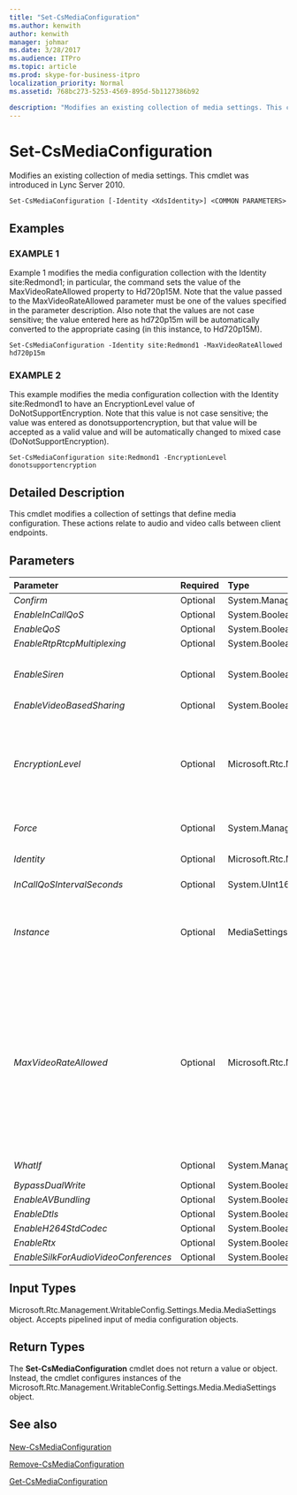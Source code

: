 ```yaml
---
title: "Set-CsMediaConfiguration"
ms.author: kenwith
author: kenwith
manager: johmar
ms.date: 3/28/2017
ms.audience: ITPro
ms.topic: article
ms.prod: skype-for-business-itpro
localization_priority: Normal
ms.assetid: 768bc273-5253-4569-895d-5b1127386b92

description: "Modifies an existing collection of media settings. This cmdlet was introduced in Lync Server 2010."
---
```


# Set-CsMediaConfiguration
 
Modifies an existing collection of media settings. This cmdlet was introduced in Lync Server 2010.
  
```
Set-CsMediaConfiguration [-Identity <XdsIdentity>] <COMMON PARAMETERS>

```

## Examples

### EXAMPLE 1

Example 1 modifies the media configuration collection with the Identity site:Redmond1; in particular, the command sets the value of the MaxVideoRateAllowed property to Hd720p15M. Note that the value passed to the MaxVideoRateAllowed parameter must be one of the values specified in the parameter description. Also note that the values are not case sensitive; the value entered here as hd720p15m will be automatically converted to the appropriate casing (in this instance, to Hd720p15M).
  
```
Set-CsMediaConfiguration -Identity site:Redmond1 -MaxVideoRateAllowed hd720p15m
```

### EXAMPLE 2

This example modifies the media configuration collection with the Identity site:Redmond1 to have an EncryptionLevel value of DoNotSupportEncryption. Note that this value is not case sensitive; the value was entered as donotsupportencryption, but that value will be accepted as a valid value and will be automatically changed to mixed case (DoNotSupportEncryption).
  
```
Set-CsMediaConfiguration site:Redmond1 -EncryptionLevel donotsupportencryption
```

## Detailed Description

This cmdlet modifies a collection of settings that define media configuration. These actions relate to audio and video calls between client endpoints.
  
## Parameters

|**Parameter**|**Required**|**Type**|**Description**|
|:-----|:-----|:-----|:-----|
| _Confirm_ <br/> |Optional  <br/> |System.Management.Automation.SwitchParameter  <br/> |Prompts you for confirmation before executing the command.  <br/> |
| _EnableInCallQoS_ <br/> |Optional  <br/> |System.Boolean  <br/> |PARAMVALUE: $true | $false  <br/> |
| _EnableQoS_ <br/> |Optional  <br/> |System.Boolean  <br/> |QoS monitors the quality of voice signals over a network.  <br/> |
| _EnableRtpRtcpMultiplexing_ <br/> |Optional  <br/> |System.Boolean  <br/> |PARAMVALUE: $true | $false  <br/> |
| _EnableSiren_ <br/> |Optional  <br/> |System.Boolean  <br/> |By default, the Mediation Server does not negotiate Siren as a possible codec for calls between itself and other clients. If this setting is True, Siren will be included as a possible codec for use between the Mediation Server and other clients.  <br/> |
| _EnableVideoBasedSharing_ <br/> |Optional  <br/> |System.Boolean  <br/> |PARAMVALUE: $true | $false  <br/> |
| _EncryptionLevel_ <br/> |Optional  <br/> |Microsoft.Rtc.Management.WritableConfig.Settings.Media.EncryptionLevel  <br/> |The level of encryption between unified communications devices.  <br/> Valid values:  <br/> SupportEncryption - secure real-time transport protocol (SRTP) will be used if it can be negotiated.  <br/> RequireEncryption - SRTP must be negotiated.  <br/> DoNotSupportEncryption - SRTP must not be used.  <br/> This value is not case sensitive. (For details, see the Examples in this topic.)  <br/> Default: RequireEncryption  <br/> |
| _Force_ <br/> |Optional  <br/> |System.Management.Automation.SwitchParameter  <br/> |Suppresses any confirmation prompts that would otherwise be displayed before making changes.  <br/> |
| _Identity_ <br/> |Optional  <br/> |Microsoft.Rtc.Management.Xds.XdsIdentity  <br/> |The unique identifier of the media configuration settings you want to change. This identifier specifies the scope at which this configuration is applied (global, site, or service).  <br/> |
| _InCallQoSIntervalSeconds_ <br/> |Optional  <br/> |System.UInt16  <br/> |The number of seconds for the interval.  <br/> |
| _Instance_ <br/> |Optional  <br/> |MediaSettings  <br/> |An instance of the Microsoft.Rtc.Management.WritableConfig.Settings.Media.MediaSettings object. You can retrieve this object by calling the **Get-CsMediaConfiguration** cmdlet with a specific Identity. You can then assign new values to the properties of that object, and then save those changes by passing the object to the **Set-CsMediaConfiguration** cmdlet. <br/> |
| _MaxVideoRateAllowed_ <br/> |Optional  <br/> |Microsoft.Rtc.Management.WritableConfig.Settings.Media.MaxVideoRateAllowed  <br/> |The maximum rate at which video signals will be transferred at the client endpoints.  <br/> Valid values: Hd720p15M, VGA600K, CIF250K  <br/> Hd720p15M - High definition, with a resolution of 1280 x 720 and aspect ratio 16:9.  <br/> VGA600K - VGA, with a resolution of 640 x 480, 25 fps with the aspect ratio 4:3.  <br/> CIF250K - Common Intermediate Format (CIF) video format, 15 fps with a resolution of 352 x 288.  <br/> Note that these values are not case sensitive; values will be converted to appropriate casing when the configuration is created. (For details, see the Examples in this topic.)  <br/> Default: VGA600K  <br/> > [!NOTE]> This parameter is no longer used for Lync Server 2013 clients in Lync Server 2013 conferences but is still used for legacy clients joining a Lync Server 2013 conference.           |
| _WhatIf_ <br/> |Optional  <br/> |System.Management.Automation.SwitchParameter  <br/> |Describes what would happen if you executed the command without actually executing the command.  <br/> |
| _BypassDualWrite_ <br/> |Optional  <br/> |System.Boolean  <br/> |PARAMVALUE: $true | $false  <br/> |
| _EnableAVBundling_ <br/> |Optional  <br/> |System.Boolean  <br/> |PARAMVALUE: $true | $false  <br/> |
| _EnableDtls_ <br/> |Optional  <br/> |System.Boolean  <br/> |PARAMVALUE: $true | $false  <br/> |
| _EnableH264StdCodec_ <br/> |Optional  <br/> |System.Boolean  <br/> |PARAMVALUE: $true | $false  <br/> |
| _EnableRtx_ <br/> |Optional  <br/> |System.Boolean  <br/> |PARAMVALUE: $true | $false  <br/> |
| _EnableSilkForAudioVideoConferences_ <br/> |Optional  <br/> |System.Boolean  <br/> |PARAMVALUE: $true | $false  <br/> |
   
## Input Types

Microsoft.Rtc.Management.WritableConfig.Settings.Media.MediaSettings object. Accepts pipelined input of media configuration objects.
  
## Return Types

The **Set-CsMediaConfiguration** cmdlet does not return a value or object. Instead, the cmdlet configures instances of the Microsoft.Rtc.Management.WritableConfig.Settings.Media.MediaSettings object.
  
## See also

#### 

[New-CsMediaConfiguration](new-csmediaconfiguration.md)
  
[Remove-CsMediaConfiguration](remove-csmediaconfiguration.md)
  
[Get-CsMediaConfiguration](get-csmediaconfiguration.md)

